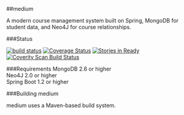 
##medium 

A modern course management system built on Spring, MongoDB for student data, and Neo4J for course relationships.

###Status

[![build status](https://travis-ci.org/7a6/medium.svg?branch=master)](https://travis-ci.org/mttdbrd/medium) [![Coverage Status](https://img.shields.io/coveralls/mttdbrd/medium.svg?style=flat)](https://coveralls.io/r/mttdbrd/medium) 
[![Stories in Ready](https://badge.waffle.io/mttdbrd/medium.png?label=ready&title=Ready&style=flat)](https://waffle.io/mttdbrd/medium) <a href="https://scan.coverity.com/projects/3822">
  <img alt="Coverity Scan Build Status"
       src="https://scan.coverity.com/projects/3822/badge.svg?style=flat"/>
</a>

###Requirements
MongoDB 2.6 or higher  
Neo4J 2.0 or higher  
Spring Boot 1.2 or higher  

###Building medium

medium uses a Maven-based build system.


